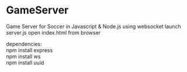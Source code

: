 # GameServer
Game Server for Soccer in Javascript &amp; Node.js using websocket
launch server.js
open index.html from browser

dependencies:<br>
npm install express<br>
npm install ws<br>
npm install uuid<br>
